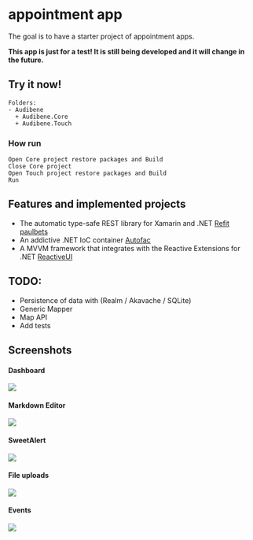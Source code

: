 # appointment app

The goal is to have a starter project of appointment apps.

**This app is just for a test! It is still being developed and it will change in the future.**

## Try it now!
```
Folders:
- Audibene
  + Audibene.Core
  + Audibene.Touch
```
### How run

```
Open Core project restore packages and Build
Close Core project
Open Touch project restore packages and Build
Run
```

## Features and implemented projects

- The automatic type-safe REST library for Xamarin and .NET [Refit paulbets](https://github.com/paulcbetts/refit)
- An addictive .NET IoC container [Autofac](http://autofac.org)
- A MVVM framework that integrates with the Reactive Extensions for .NET [ReactiveUI](https://github.com/reactiveui/ReactiveUI#-reactiveui)

## TODO:

- Persistence of data with (Realm / Akavache / SQLite)
- Generic Mapper
- Map API 
- Add tests

## Screenshots
#### Dashboard
![](screenshots/dashboard.png?raw=true)
#### Markdown Editor
![](screenshots/pages.png?raw=true)
#### SweetAlert
![](screenshots/sweetalert.png?raw=true)
#### File uploads
![](screenshots/files.png?raw=true)
#### Events
![](screenshots/events.png?raw=true)
